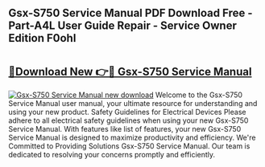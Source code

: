 ## Gsx-S750 Service Manual PDF Download Free - Part-A4L User Guide Repair - Service Owner Edition F0ohl

# <h2><a href="http://cf29602.oget.top/?id=Gsx-S750+Service+Manual">🔗Download New 👉🔴 Gsx-S750 Service Manual</a></h2>

[![Gsx-S750 Service Manual new download](https://i.imgur.com/5g1atiW.png)](http://cf29602.oget.top/?id=Gsx-S750+Service+Manual)
Welcome to the Gsx-S750 Service Manual user manual, your ultimate resource for understanding and using your new product. Safety Guidelines for Electrical Devices Please adhere to all electrical safety guidelines when using your new Gsx-S750 Service Manual. With features like list of features, your new Gsx-S750 Service Manual is designed to maximize productivity and efficiency. We're Committed to Providing Solutions Gsx-S750 Service Manual. Our team is dedicated to resolving your concerns promptly and efficiently.

